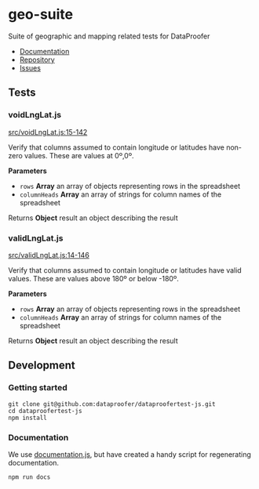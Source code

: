 # geo-suite
Suite of geographic and mapping related tests for DataProofer

* [Documentation](https://github.com/dataproofer/geo-suite/blob/master/README.md)
* [Repository](https://github.com/dataproofer/geo-suite/)
* [Issues](https://github.com/dataproofer/geo-suite/issues)

## Tests

### voidLngLat.js

[src/voidLngLat.js:15-142](https://github.com/dataproofer/geo-suite/blob/03352b4a13754fbf045fbaabff5be1f26bd3cf4b/src/voidLngLat.js#L15-L142 "Source code on GitHub")

Verify that columns assumed to contain longitude or latitudes have non-zero values.
These are values at 0º,0º.

**Parameters**

-   `rows` **Array** an array of objects representing rows in the spreadsheet
-   `columnHeads` **Array** an array of strings for column names of the spreadsheet

Returns **Object** result an object describing the result

### validLngLat.js

[src/validLngLat.js:14-146](https://github.com/dataproofer/geo-suite/blob/03352b4a13754fbf045fbaabff5be1f26bd3cf4b/src/validLngLat.js#L14-L146 "Source code on GitHub")

Verify that columns assumed to contain longitude or latitudes have valid values.
These are values above 180º or below -180º.

**Parameters**

-   `rows` **Array** an array of objects representing rows in the spreadsheet
-   `columnHeads` **Array** an array of strings for column names of the spreadsheet

Returns **Object** result an object describing the result


## Development

### Getting started

```
git clone git@github.com:dataproofer/dataproofertest-js.git
cd dataproofertest-js
npm install
```
### Documentation

We use [documentation.js](https://github.com/documentationjs/documentation), but have created a handy script for regenerating documentation.

```
npm run docs
```
